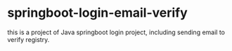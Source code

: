 # springboot-login-email-verify
this is a project of Java springboot login project, including sending email to verify registry.
